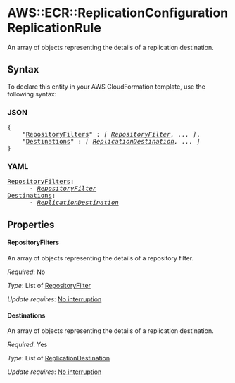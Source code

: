 # AWS::ECR::ReplicationConfiguration ReplicationRule

An array of objects representing the details of a replication destination.

## Syntax

To declare this entity in your AWS CloudFormation template, use the following syntax:

### JSON

<pre>
{
    "<a href="#repositoryfilters" title="RepositoryFilters">RepositoryFilters</a>" : <i>[ <a href="repositoryfilter.md">RepositoryFilter</a>, ... ]</i>,
    "<a href="#destinations" title="Destinations">Destinations</a>" : <i>[ <a href="replicationdestination.md">ReplicationDestination</a>, ... ]</i>
}
</pre>

### YAML

<pre>
<a href="#repositoryfilters" title="RepositoryFilters">RepositoryFilters</a>: <i>
      - <a href="repositoryfilter.md">RepositoryFilter</a></i>
<a href="#destinations" title="Destinations">Destinations</a>: <i>
      - <a href="replicationdestination.md">ReplicationDestination</a></i>
</pre>

## Properties

#### RepositoryFilters

An array of objects representing the details of a repository filter.

_Required_: No

_Type_: List of <a href="repositoryfilter.md">RepositoryFilter</a>

_Update requires_: [No interruption](https://docs.aws.amazon.com/AWSCloudFormation/latest/UserGuide/using-cfn-updating-stacks-update-behaviors.html#update-no-interrupt)

#### Destinations

An array of objects representing the details of a replication destination.

_Required_: Yes

_Type_: List of <a href="replicationdestination.md">ReplicationDestination</a>

_Update requires_: [No interruption](https://docs.aws.amazon.com/AWSCloudFormation/latest/UserGuide/using-cfn-updating-stacks-update-behaviors.html#update-no-interrupt)

